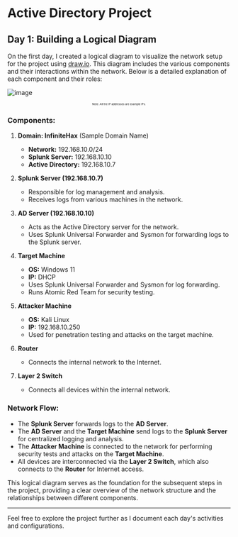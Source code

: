 # Active Directory Project

## Day 1: Building a Logical Diagram

On the first day, I created a logical diagram to visualize the network setup for the project using <a href= "https://app.diagrams.net">draw.io</a>. This diagram includes the various components and their interactions within the network. Below is a detailed explanation of each component and their roles:

![image](https://github.com/user-attachments/assets/35ef0387-7e49-4f13-ac79-1a607541f843)
<p style="font-size: 6px; text-align: center;"> Note: All the IP addresses are example IPs.</p>

### Components:

1. **Domain: InfiniteHax** (Sample Domain Name)
   - **Network:** 192.168.10.0/24
   - **Splunk Server:** 192.168.10.10
   - **Active Directory:** 192.168.10.7

2. **Splunk Server (192.168.10.7)**
   - Responsible for log management and analysis.
   - Receives logs from various machines in the network.

3. **AD Server (192.168.10.10)**
   - Acts as the Active Directory server for the network.
   - Uses Splunk Universal Forwarder and Sysmon for forwarding logs to the Splunk server.

4. **Target Machine**
   - **OS:** Windows 11
   - **IP:** DHCP
   - Uses Splunk Universal Forwarder and Sysmon for log forwarding.
   - Runs Atomic Red Team for security testing.

5. **Attacker Machine**
   - **OS:** Kali Linux
   - **IP:** 192.168.10.250
   - Used for penetration testing and attacks on the target machine.

6. **Router**
   - Connects the internal network to the Internet.

7. **Layer 2 Switch**
   - Connects all devices within the internal network.

### Network Flow:

- The **Splunk Server** forwards logs to the **AD Server**.
- The **AD Server** and the **Target Machine** send logs to the **Splunk Server** for centralized logging and analysis.
- The **Attacker Machine** is connected to the network for performing security tests and attacks on the **Target Machine**.
- All devices are interconnected via the **Layer 2 Switch**, which also connects to the **Router** for Internet access.

This logical diagram serves as the foundation for the subsequent steps in the project, providing a clear overview of the network structure and the relationships between different components.

---

Feel free to explore the project further as I document each day's activities and configurations.
